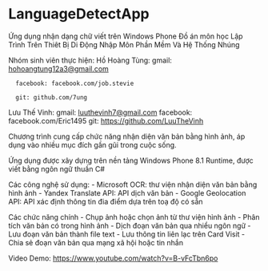 # LanguageDetectApp
Ứng dụng nhận dạng chữ viết trên Windows Phone
Đồ án môn học
  Lập Trình Trên Thiêt Bị Di Động
  Nhập Môn Phần Mềm Và Hệ Thống Nhúng
  
Nhóm sinh viên thực hiện:
  Hồ Hoàng Tùng:
      gmail: hohoangtung12a3@gmail.com
      
      facebook: facebook.com/job.stevie
      
      git: github.com/7ung
  
  Lưu Thế Vinh:
    gmail: luuthevinh7@gmail.com
    facebook: facebook.com/Eric1495
    git: https://github.com/LuuTheVinh

  
Chương trình cung cấp chức năng nhận diện văn bản bằng hình ảnh, áp dụng vào nhiều mục đích gần gũi trong cuộc sống.

Ứng dụng được xây dựng trên nền tảng Windows Phone 8.1 Runtime, được viết bằng ngôn ngữ thuần C#

Các công nghệ sử dụng:
    - Microsoft OCR: thư viện nhận diện văn bản bằng hình ảnh
    - Yandex Translate API: API dịch văn bản
    - Google Geolocation API: API xác định thông tin đia điểm dựa trên toạ độ có sẵn

Các chức năng chính
    - Chụp ảnh hoặc chọn ảnh từ thư viện hình ảnh
    - Phân tích văn bản có trong hình ảnh
    - Dịch đoạn văn bản qua nhiểu ngôn ngữ
    - Lưu đoạn văn bản thành file text
    - Lưu thông tin liên lạc trên Card Visit
    - Chia sẻ đoạn văn bản qua mạng xã hội hoặc tin nhắn
    
Video Demo:
    https://www.youtube.com/watch?v=B-vFcTbn6po
  
